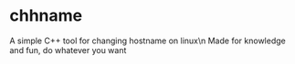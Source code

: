 # chhname
A simple C++ tool for changing hostname on linux\n
Made for knowledge and fun, do whatever you want
